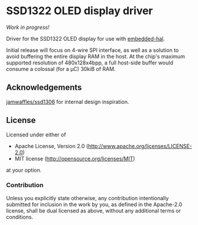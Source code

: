 # SSD1322 OLED display driver

*Work in progress!*

Driver for the SSD1322 OLED display for use with
[embedded-hal](https://crates.io/crates/embedded-hal).

Initial release will focus on 4-wire SPI interface, as well as a solution to
avoid buffering the entire display RAM in the host. At the chip's maximum
supported resolution of 480x128x4bpp, a full host-side buffer would consume a
colossal (for a μC) 30kiB of RAM.

## Acknowledgements

[jamwaffles/ssd1306](https://github.com/jamwaffles/ssd1306) for internal design
inspiration.

## License

Licensed under either of

- Apache License, Version 2.0 (http://www.apache.org/licenses/LICENSE-2.0)
- MIT license (http://opensource.org/licenses/MIT)

at your option.

### Contribution

Unless you explicitly state otherwise, any contribution intentionally submitted
for inclusion in the work by you, as defined in the Apache-2.0 license, shall
be dual licensed as above, without any additional terms or conditions.
